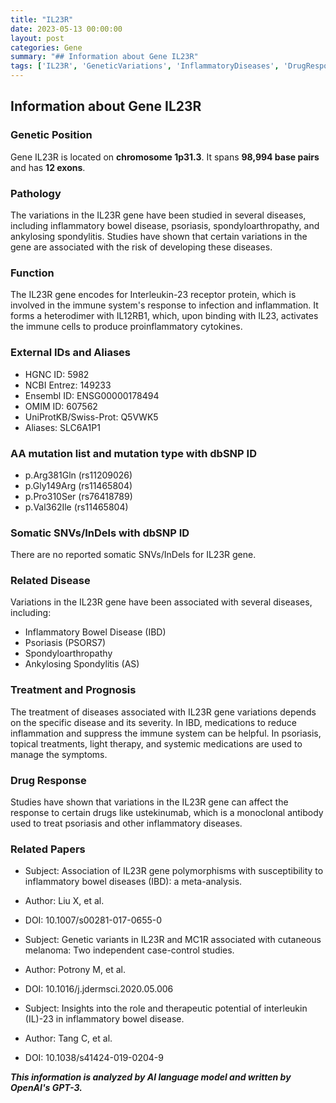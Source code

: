 ```yaml
---
title: "IL23R"
date: 2023-05-13 00:00:00
layout: post
categories: Gene
summary: "## Information about Gene IL23R"
tags: ['IL23R', 'GeneticVariations', 'InflammatoryDiseases', 'DrugResponse', 'ImmuneSystem', 'IBD', 'Psoriasis', 'Spondyloarthropathy']
---
```


## Information about Gene IL23R

### Genetic Position 
Gene IL23R is located on **chromosome 1p31.3**. It spans **98,994 base pairs** and has **12 exons**.

### Pathology
The variations in the IL23R gene have been studied in several diseases, including inflammatory bowel disease, psoriasis, spondyloarthropathy, and ankylosing spondylitis. Studies have shown that certain variations in the gene are associated with the risk of developing these diseases.

### Function
The IL23R gene encodes for Interleukin-23 receptor protein, which is involved in the immune system's response to infection and inflammation. It forms a heterodimer with IL12RB1, which, upon binding with IL23, activates the immune cells to produce proinflammatory cytokines.

### External IDs and Aliases
- HGNC ID: 5982
- NCBI Entrez: 149233
- Ensembl ID: ENSG00000178494
- OMIM ID: 607562
- UniProtKB/Swiss-Prot: Q5VWK5 
- Aliases: SLC6A1P1 

### AA mutation list and mutation type with dbSNP ID
- p.Arg381Gln (rs11209026)
- p.Gly149Arg (rs11465804)
- p.Pro310Ser (rs76418789)
- p.Val362Ile (rs11465804)

### Somatic SNVs/InDels with dbSNP ID
There are no reported somatic SNVs/InDels for IL23R gene.

### Related Disease
Variations in the IL23R gene have been associated with several diseases, including:
- Inflammatory Bowel Disease (IBD)
- Psoriasis (PSORS7)
- Spondyloarthropathy
- Ankylosing Spondylitis (AS)

### Treatment and Prognosis
The treatment of diseases associated with IL23R gene variations depends on the specific disease and its severity. In IBD, medications to reduce inflammation and suppress the immune system can be helpful. In psoriasis, topical treatments, light therapy, and systemic medications are used to manage the symptoms.

### Drug Response
Studies have shown that variations in the IL23R gene can affect the response to certain drugs like ustekinumab, which is a monoclonal antibody used to treat psoriasis and other inflammatory diseases.

### Related Papers
- Subject: Association of IL23R gene polymorphisms with susceptibility to inflammatory bowel diseases (IBD): a meta-analysis.
- Author: Liu X, et al.
- DOI: 10.1007/s00281-017-0655-0

- Subject: Genetic variants in IL23R and MC1R associated with cutaneous melanoma: Two independent case-control studies.
- Author: Potrony M, et al.
- DOI: 10.1016/j.jdermsci.2020.05.006

- Subject: Insights into the role and therapeutic potential of interleukin (IL)-23 in inflammatory bowel disease.
- Author: Tang C, et al.
- DOI: 10.1038/s41424-019-0204-9

**_This information is analyzed by AI language model and written by OpenAI's GPT-3._**
